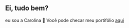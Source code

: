 ## Ei, tudo bem?
eu sou a Carolina 👋
Você pode checar meu portifólio [aqui](http://127.0.0.1:5500/fundamentos-do-css/curriculo-Carolina/index.html)
